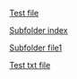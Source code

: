 [Test file](./test%20file)

[Subfolder index](./sub%20folder1/index)

[Subfolder file1](./sub%20folder1/file%201)

[Test txt file](./test.txt)

